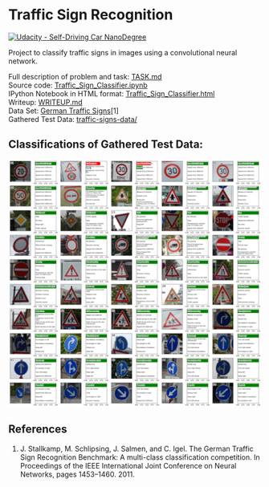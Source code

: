 # **Traffic Sign Recognition**
[![Udacity - Self-Driving Car NanoDegree](https://s3.amazonaws.com/udacity-sdc/github/shield-carnd.svg)](http://www.udacity.com/drive)

Project to classify traffic signs in images using a convolutional neural network.

Full description of problem and task: [TASK.md](TASK.md)  
Source code: [Traffic_Sign_Classifier.ipynb](Traffic_Sign_Classifier.ipynb)  
IPython Notebook in HTML format: [Traffic_Sign_Classifier.html](Traffic_Sign_Classifier.html)  
Writeup: [WRITEUP.md](WRITEUP.md)  
Data Set: [German Traffic Signs](http://benchmark.ini.rub.de/?section=gtsrb&subsection=dataset)[1]  
Gathered Test Data: [traffic-signs-data/](traffic-signs-data/)

## Classifications of Gathered Test Data:

![alt text](./figures/own_signs_results.png)

## References
1. J. Stallkamp, M. Schlipsing, J. Salmen, and C. Igel. The German Traffic Sign Recognition Benchmark: A multi-class classification competition. In Proceedings of the IEEE International Joint Conference on Neural Networks, pages 1453–1460. 2011. 
